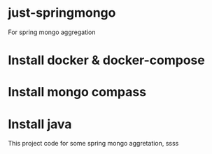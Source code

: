 # just-springmongo
For spring mongo aggregation

# Install docker & docker-compose 
# Install mongo compass 
# Install java
This project code for some spring mongo aggretation, 
ssss
